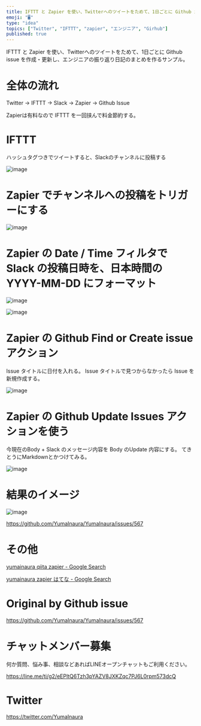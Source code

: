 ```yaml
---
title: IFTTT と Zapier を使い、Twitterへのツイートをためて、1日ごとに Github issue を作成・更新し、エンジニアの
emoji: "🖥"
type: "idea"
topics: ["Twitter", "IFTTT", "zapier", "エンジニア", "Girhub"]
published: true
---
```


IFTTT と Zapier を使い、Twitterへのツイートをためて、1日ごとに Github issue を作成・更新し、エンジニアの振り返り日記のまとめを作るサンプル。

# 全体の流れ

Twitter -> IFTTT -> Slack -> Zapier -> Github Issue

Zapierは有料なので IFTTT を一回挟んで料金節約する。


# IFTTT

ハッシュタグつきでツイートすると、Slackのチャンネルに投稿する

![image](https://user-images.githubusercontent.com/13635059/52514314-dc36d700-2c53-11e9-88e8-0c498174b2e2.png)

# Zapier でチャンネルへの投稿をトリガーにする

![image](https://user-images.githubusercontent.com/13635059/52514321-f83a7880-2c53-11e9-9f0e-f8059325468f.png)

# Zapier の Date / Time フィルタで Slack の投稿日時を、日本時間の YYYY-MM-DD にフォーマット



![image](https://user-images.githubusercontent.com/13635059/52514325-04bed100-2c54-11e9-91f7-74cb0ed61a1c.png)

![image](https://user-images.githubusercontent.com/13635059/52514336-17d1a100-2c54-11e9-8868-e35cd133fa86.png)

# Zapier の Github  Find or Create issue  アクション

Issue タイトルに日付を入れる。
Issue タイトルで見つからなかったら Issue を新規作成する。

![image](https://user-images.githubusercontent.com/13635059/52514360-48b1d600-2c54-11e9-8a94-9494259def3a.png)

# Zapier の Github Update Issues アクションを使う

今現在のBody + Slack のメッセージ内容を Body のUpdate 内容にする。
てきとうにMarkdownとかつけてみる。

![image](https://user-images.githubusercontent.com/13635059/52514381-8282dc80-2c54-11e9-8b74-c0b497b34a39.png)

# 結果のイメージ

![image](https://user-images.githubusercontent.com/13635059/52514399-b65e0200-2c54-11e9-8b65-ec65611ceb1e.png)

https://github.com/YumaInaura/YumaInaura/issues/567

# その他

[yumainaura qiita zapier - Google Search](https://www.google.com/search?q=yumainaura+qiita+zapier&oq=yumainaura+qiita+zapier&aqs=chrome..69i57j69i60l3j69i64l2.4105j0j7&sourceid=chrome&ie=UTF-8)

[yumainaura zapier はてな - Google Search](https://www.google.com/search?q=yumainaura+zapier+%E3%81%AF%E3%81%A6%E3%81%AA&oq=yumainaura+zapier+%E3%81%AF%E3%81%A6%E3%81%AA&aqs=chrome..69i57j69i60j69i64l2.5134j0j9&sourceid=chrome&ie=UTF-8)



# Original by Github issue

https://github.com/YumaInaura/YumaInaura/issues/567








<!-- Update From Qiita API -->

# チャットメンバー募集


何か質問、悩み事、相談などあればLINEオープンチャットもご利用ください。

https://line.me/ti/g2/eEPltQ6Tzh3pYAZV8JXKZqc7PJ6L0rpm573dcQ





# Twitter


https://twitter.com/YumaInaura


<!-- Update From Qiita API -->


